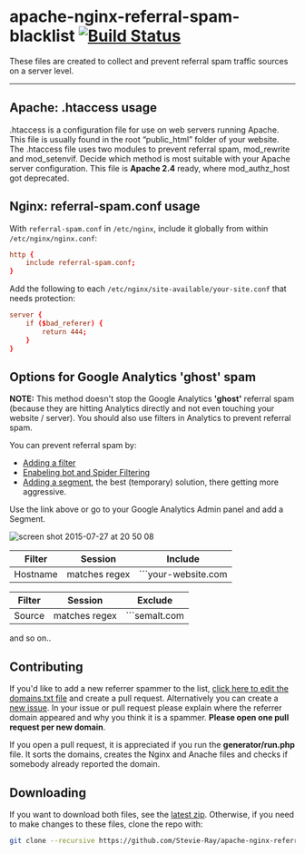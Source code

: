 apache-nginx-referral-spam-blacklist [![Build Status](https://travis-ci.org/Stevie-Ray/apache-nginx-referral-spam-blacklist.svg)](https://travis-ci.org/Stevie-Ray/apache-nginx-referral-spam-blacklist)
====================================

These files are created to collect and prevent referral spam traffic sources on a server level. 

- - - -

## Apache: .htaccess usage
.htaccess is a configuration file for use on web servers running Apache. This file is usually found in the root “public_html” folder of your website. The .htaccess file uses two modules to prevent referral spam, mod_rewrite and mod_setenvif. Decide which method is most suitable with your Apache server configuration. This file is **Apache 2.4** ready, where mod_authz_host got deprecated.


## Nginx: referral-spam.conf usage

With `referral-spam.conf` in `/etc/nginx`, include it globally from within `/etc/nginx/nginx.conf`:

```conf
http {
	include referral-spam.conf;
}
```

Add the following to each `/etc/nginx/site-available/your-site.conf` that needs protection:

```conf
server {
	if ($bad_referer) {
		return 444;
	}
}
```


## Options for Google Analytics 'ghost' spam
**NOTE:**
This method doesn't stop the Google Analytics **'ghost'** referral spam (because they are hitting Analytics directly and not even touching your website / server). You should also use filters in Analytics to prevent referral spam. 

You can prevent referral spam by:

  * [Adding a filter](https://support.google.com/analytics/answer/1033162)
  * [Enabeling bot and Spider Filtering](https://plus.google.com/+GoogleAnalytics/posts/2tJ79CkfnZk) 
  * [Adding a segment](https://www.google.com/analytics/gallery/#posts/search/%3F_.term%3Dspam%26_.start%3D0%26_.count%3D250%26_.viewId%3DeA5T2yD9TeOkCdY1zzFm0A/), the best (temporary) solution, there getting more aggressive.
  
Use the link above or go to your Google Analytics Admin panel and add a Segment.
  
![screen shot 2015-07-27 at 20 50 08](https://cloud.githubusercontent.com/assets/5747715/8914771/6a3a32a8-34a1-11e5-86ee-315a89fd5058.png)
  

Filter | Session | **Include**
------------ | ------------- | -------------
Hostname | matches regex | ```your-website\.com|www\.your-website\.com|other-possible-way\.com|googleusercontent\.com ]```

Filter | Session | **Exclude**
------------ | ------------- | -------------
Source | matches regex |```semalt\.com|anticrawler\.org|best-seo-offer|best-seo-solution|7makemoneyonline|-musicas*-gratis|kambasoft|savetubevideo|ranksonic|success-seo|medispainstitute|offers\.bycontext|100dollars-seo|buttons-for-website|buttons-for-your-website|sitevaluation|semaltmedia|videos-for-your-business|www\.Get-Free-Traffic-Now\.com|maxthon\.com```

 and so on..


## Contributing
 
If you'd like to add a new referrer spammer to the list, [click here to edit the domains.txt file](https://github.com/Stevie-Ray/apache-nginx-referral-spam-blacklist/edit/master/generator/domains.txt) and create a pull request. Alternatively you can create a [new issue](https://github.com/Stevie-Ray/apache-nginx-referral-spam-blacklist/issues/new). In your issue or pull request please explain where the referrer domain appeared and why you think it is a spammer. **Please open one pull request per new domain**.
 
If you open a pull request, it is appreciated if you run the **generator/run.php** file. It sorts the domains, creates the Nginx and Anache files and checks if somebody already reported the domain.


## Downloading

If you want to download both files, see the [latest zip](https://github.com/Stevie-Ray/apache-nginx-referral-spam-blacklist/archive/master.zip). Otherwise, if you need to make changes to these files, clone the repo with:

```sh
git clone --recursive https://github.com/Stevie-Ray/apache-nginx-referral-spam-blacklist-block.git
```
